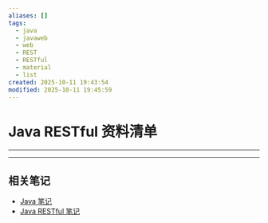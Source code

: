 ```yaml
---
aliases: []
tags:
  - java
  - javaweb
  - web
  - REST
  - RESTful
  - material
  - list
created: 2025-10-11 19:43:54
modified: 2025-10-11 19:45:59
---
```


# Java RESTful 资料清单

---

---

## 相关笔记

* [Java 笔记](../Java_Note.md)
* [Java RESTful 笔记](Java_REST_Note.md)
